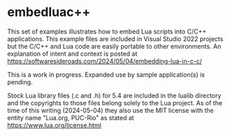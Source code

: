 # embedluac++

This set of examples illustrates how to embed Lua scripts into C/C++ applications. This example files are included in Visual Studio 2022 projects but the C/C++ and Lua code are easily portable to other environments.  An explanation of intent and context is posted at
https://softwaresideroads.com/2024/05/04/embedding-lua-in-c-c/

This is a work in progress.  Expanded use by sample application(s) is pending.

Stock Lua library files (.c and .h) for 5.4 are included in the lualib directory and the copyrights to those files belong solely to the Lua project.  As of the time of this writing (2024-05-04) they also use the MIT license with the entity name "Lua.org, PUC-Rio" as stated at https://www.lua.org/license.html
